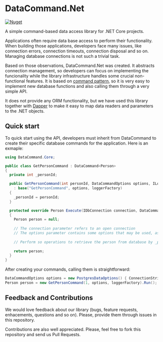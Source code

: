 DataCommand.Net
===
[![Nuget](https://img.shields.io/badge/nuget-0.0.1-blue.svg)](https://www.nuget.org/packages/DataCommand.Core/)

A simple command-based data access library for .NET Core projects.

Applications often require data base access to perform their functionality. When building those applications, developers face many issues, like connection errors, connection timeouts, connection disposal and so on. Managing database connections is not such a trivial task.

Based on those observations, DataCommand.Net was created. It abstracts connection management, so developers can focus on implementing the funcionality while the library infrastructure handles some crucial non-functional features. It is based on [command pattern](https://www.martinfowler.com/bliki/CommandOrientedInterface.html), so it is very easy to implement new database functions and also calling them through a very simple API.

It does not provide any ORM functionality, but we have used this library together with [Dapper](https://github.com/StackExchange/Dapper) to make it easy to map data readers and parameters to the .NET objects.

## Quick start

To quick start using the API, developers must inherit from DataCommand to create their specific database commands for the application. Here is an exmaple: 

```c#
using DataCommand.Core;

public class GetPersonCommand : DataCommand<Person>
{
  private int _personId;

  public GetPersonCommand(int personId, DataCommandOptions options, ILoggerFactory loggerFactory)
    : base("GetPersonCommand", options, loggerFactory)
  {
    _personId = personId;
  }

  protected override Person Execute(IDbConnection connection, DataCommandOptions options)
  {
    Person person = null;
  
    // The connection parameter refers to an open connection
    // The options parameter contains some options that may be used, as command timeouts.
    
    // Perform so operations to retrieve the person from database by _personId
    
    return person;
  }
}
```

After creating your commands, calling them is straightforward:

```c#
DataCommandOptions options = new PostgresDataOptions() { ConnectionString = "your connection string", MaxRetries = 2 };
Person person = new GetPersonCommand(1, options, loggerFactory).Run();
```
## Feedback and Contributions

We would love feedback about our library (bugs, feature requests, enhacements, questions and so on). Please, provide them through issues in this repository.

Contributions are also well appreciated. Please, feel free to fork this repository and send us Pull Requests.
